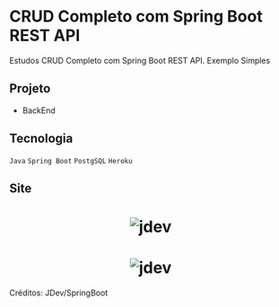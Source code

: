 # CRUD Completo com Spring Boot REST API

Estudos CRUD Completo com Spring Boot REST API.
Exemplo Simples

## Projeto

- BackEnd


## Tecnologia

`Java` `Spring Boot` `PostgSQL` `Heroku`


## Site

<h1 align="center">
    <img alt="jdev" title="#site" src="https://github.com/carlosjunior1983/crud-spring-boot-rest-api/blob/main/img/site.PNG"  /><br>
</h1>


<h1 align="center">
    <img alt="jdev" title="#search" src="https://github.com/carlosjunior1983/crud-spring-boot-rest-api/blob/main/img/pesquisar.PNG"  /><br>
</h1>







Créditos: JDev/SpringBoot
